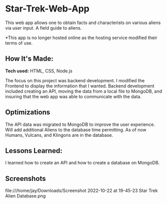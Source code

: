 # Star-Trek-Web-App
This web app allows one to obtain facts and characterists on various aliens via user input. A field guide to aliens.

*This app is no longer hosted online as the hosting service modified their terms of use.

## How It's Made:

**Tech used:** HTML, CSS, Node.js

The focus on this project was backend development. I modified the Frontend to display the information that I wanted. Backend development included creating an API, moving the data from a local file to MongoDB, and insuring that the web app was able to communicate with the data.

## Optimizations

The API data was migrated to MongoDB to improve the user experience.
Will add additional Aliens to the database time permitting. As of now Humans, Vulcans, and Klingons are in the database.

## Lessons Learned:

I learned how to create an API and how to create a database on MongoDB.

## Screenshots
file:///home/jay/Downloads/Screenshot 2022-10-22 at 19-45-23 Star Trek Alien Database.png



